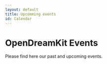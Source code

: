 ```yaml
---
layout: default
title: Upcomming events
id: Calendar
---
```


# OpenDreamKit Events

Please find here our past and upcoming events.

<div id="calendar"></div>


